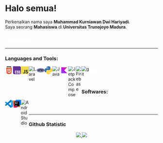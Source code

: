 # Halo semua! 

Perkenalkan nama saya **Muhammad Kurniawan Dwi Hariyadi**.<br>
Saya seorang **Mahasiswa** di **Universitas Trunojoyo Madura**.<br>

<br />

<a href="https://linkedin.com/in/muhammadkurniawan-dwihariyadi" target="_blank">
    <img align="left" alt="LinkedIn" width="22px" src="https://github.com/Aakarsh-B/trying-repos/blob/master/linkedin.svg" />
</a>
<a href="https://instagram.com/muhammadkurniawandwihariyadi" target="_blank">
    <img align="left" alt="Instagram" width="22px" src="https://github.com/Aakarsh-B/trying-repos/blob/master/insta.svg" />
</a>
<a href="https://x.com/KDHariyadi" target="_blank">
    <img align="left" alt="Twitter" width="22px" src="https://github.com/Aakarsh-B/trying-repos/blob/master/twitter.svg" />
</a>
<a href="https://medium.com/@mohammadhariadi350" target="_blank">
    <img align="left" alt="Medium" width="22px" src="https://github.com/Aakarsh-B/trying-repos/blob/master/medium.svg" />
</a>

<br />


---
### Languages and Tools:

<a href="https://www.w3.org/html/" target="_blank"><img align="left" alt="HTML5" width="26px" src="https://raw.githubusercontent.com/github/explore/80688e429a7d4ef2fca1e82350fe8e3517d3494d/topics/html/html.png" /></a>
<a href="https://www.w3schools.com/css/" target="_blank"><img align="left" alt="CSS3" width="26px" src="https://raw.githubusercontent.com/github/explore/80688e429a7d4ef2fca1e82350fe8e3517d3494d/topics/css/css.png" /></a>
<a href="https://www.javascript.com/" target="_blank"> <img align="left" alt="JavaScript" width="26px" src="https://raw.githubusercontent.com/devicons/devicon/master/icons/javascript/javascript-original.svg"/> </a>
<a href="https://laravel.com/" target="_blank"> <img align="left" alt="Laravel" width="26px" src="https://github.com/laravel/art/blob/master/laravel-logo.png"/> </a>
<a href="https://www.php.net/" target="_blank"> <img align="left" alt="PHP" width="26px" src="https://raw.githubusercontent.com/devicons/devicon/master/icons/php/php-original.svg"/> </a>
<a href="https://www.python.org" target="_blank"> <img align="left" alt="Python" width="26px" src="https://github.com/Aakarsh-B/trying-repos/blob/master/python-5.svg?raw=true"/> </a>
<a href="https://www.java.com/" target="_blank"> <img align="left" alt="Java" width="26px" src="https://www.vectorlogo.zone/logos/java/java-icon.svg"/> </a>
<a href="https://kotlinlang.org/" target="_blank"> <img align="left" alt="Kotlin" width="26px" src="https://github.com/devicons/devicon/blob/master/icons/kotlin/kotlin-original.svg"/> </a>
<a href="https://developer.android.com/jetpack/compose" target="_blank"> <img align="left" alt="Jetpack Compose" width="26px" src="https://3.bp.blogspot.com/-VVp3WvJvl84/X0Vu6EjYqDI/AAAAAAAAPjU/ZOMKiUlgfg8ok8DY8Hc-ocOvGdB0z86AgCLcBGAsYHQ/s1600/jetpack%2Bcompose%2Bicon_RGB.png"/> </a>
<a href="https://firebase.google.com/" target="_blank"> <img align="left" alt="Firebase" width="18px" src="https://firebase.google.com/downloads/brand-guidelines/SVG/logo-logomark.svg"/> </a>
<a href="https://git-scm.com/" target="_blank"> <img align="left" alt="git" width="26px" src="https://www.vectorlogo.zone/logos/git-scm/git-scm-icon.svg"/> </a>
<img align="left" alt="GitHub" width="26px" src="https://github.com/Aakarsh-B/trying-repos/blob/master/github.svg" />
<br />
<br />
<br />

### Softwares:

<img align="left" alt="Visual Studio Code" width="26px" src="https://raw.githubusercontent.com/github/explore/80688e429a7d4ef2fca1e82350fe8e3517d3494d/topics/visual-studio-code/visual-studio-code.png" />
<a href="https://www.jetbrains.com/idea/" target="_blank"> <img align="left" alt="IntelliJ IDEA" width="26px" src="https://github.com/devicons/devicon/blob/master/icons/intellij/intellij-original.svg"/> </a>
<a href="https://developer.android.com/studio" target="_blank"> <img align="left" alt="Android Studio" width="26px" src="https://developer.android.com/studio/images/studio-icon.svg"/> </a>

<br />
<br />

---

### Github Statistic
<p align="center">
<a href="https://github.com/MuhammadKurniawanDwiHariyadi">
  <img height="180em" src="https://github-readme-stats-eight-theta.vercel.app/api?username=MuhammadKurniawanDwiHariyadi&show_icons=true&theme=algolia&include_all_commits=true&count_private=true"/>
  <img height="180em" src="https://github-readme-stats-eight-theta.vercel.app/api/top-langs/?username=MuhammadKurniawanDwiHariyadi&layout=compact&layout=compact&theme=algolia"/>
</a>
</p>

<br/>
<br />
<br />
